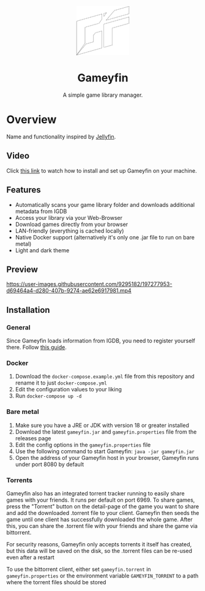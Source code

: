 <div align="center">
  <img src="assets/Gameyfin_Logo_White_Border.svg" height="128px" width="auto" alt="Gameyfin Logo">
  <h1>Gameyfin</h1>
  <p align="center">A simple game library manager.</p>
</div>

# Overview

Name and functionality inspired by [Jellyfin](https://jellyfin.org/).

## Video

Click [this link](https://youtu.be/BSaccEm0tpo) to watch how to install and set up Gameyfin on your machine.

## Features

* Automatically scans your game library folder and downloads additional metadata from IGDB
* Access your library via your Web-Browser
* Download games directly from your browser
* LAN-friendly (everything is cached locally)
* Native Docker support (alternatively it's only one .jar file to run on bare metal)
* Light and dark theme

## Preview

https://user-images.githubusercontent.com/9295182/197277953-d69464a4-d280-407b-9274-ae62e6917981.mp4

## Installation

### General

Since Gameyfin loads information from IGDB, you need to register yourself there. Follow [this guide](https://api-docs.igdb.com/#account-creation).

### Docker

1. Download the `docker-compose.example.yml` file from this repository and rename it to just `docker-compose.yml`
2. Edit the configuration values to your liking
3. Run `docker-compose up -d`

### Bare metal

1. Make sure you have a JRE or JDK with version 18 or greater installed
2. Download the latest `gameyfin.jar` and `gameyfin.properties` file from the releases page
3. Edit the config options in the `gameyfin.properties` file
4. Use the following command to start Gameyfin: `java -jar gameyfin.jar`
5. Open the address of your Gameyfin host in your browser, Gameyfin runs under port 8080 by default


### Torrents

Gameyfin also has an integrated torrent tracker running to easily share games with your friends. It runs per default on port 6969.
To share games, press the "Torrent" button on the detail-page of the game you want to share and add the downloaded .torrent file to your client.
Gameyfin then seeds the game until one client has successfully downloaded the whole game. After this, you can share the .torrent file with your friends and share the game via bittorrent.

For security reasons, Gameyfin only accepts torrents it itself has created, but this data will be saved on the disk, so the .torrent files can be re-used even after a restart

To use the bittorrent client, either set `gameyfin.torrent` in `gameyfin.properties` or the environment variable `GAMEYFIN_TORRENT` to a path where the torrent files should be stored